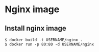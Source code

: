 # Nginx image
## Install nginx image

    $ docker build -t USERNAME/nginx .
    $ docker run -p 80:80 -d USERNAME/nginx
